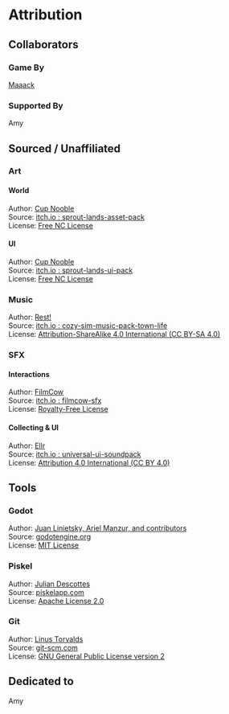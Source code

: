 # Attribution
## Collaborators

### Game By
[Maaack](https://maaack.itch.io/)  

### Supported By
Amy

## Sourced / Unaffiliated
### Art
#### World
Author: [Cup Nooble](https://cupnooble.itch.io/)  
Source: [itch.io : sprout-lands-asset-pack](https://cupnooble.itch.io/sprout-lands-asset-pack)  
License: [Free NC License](https://cupnooble.itch.io/sprout-lands-asset-pack)  

#### UI
Author: [Cup Nooble](https://cupnooble.itch.io/)  
Source: [itch.io : sprout-lands-ui-pack](https://cupnooble.itch.io/sprout-lands-ui-pack)  
License: [Free NC License](https://cupnooble.itch.io/sprout-lands-ui-pack)  

### Music
Author: [Rest!](https://richarrest.itch.io/)  
Source: [itch.io : cozy-sim-music-pack-town-life](https://richarrest.itch.io/cozy-sim-music-pack-town-life)  
License: [Attribution-ShareAlike 4.0 International (CC BY-SA 4.0)](https://creativecommons.org/licenses/by-sa/4.0/)  

### SFX
#### Interactions
Author: [FilmCow](https://filmcow.itch.io/)  
Source: [itch.io : filmcow-sfx](https://filmcow.itch.io/filmcow-sfx)  
License: [Royalty-Free License](https://filmcow.itch.io/filmcow-sfx)  

#### Collecting & UI
Author: [Ellr](https://ellr.itch.io/)  
Source: [itch.io : universal-ui-soundpack](https://ellr.itch.io/universal-ui-soundpack)  
License: [Attribution 4.0 International (CC BY 4.0)](https://creativecommons.org/licenses/by/4.0/)  


## Tools
### Godot
Author: [Juan Linietsky, Ariel Manzur, and contributors](https://godotengine.org/contact)  
Source: [godotengine.org](https://godotengine.org/)  
License: [MIT License](https://github.com/godotengine/godot/blob/master/LICENSE.txt) 

### Piskel
Author: [Julian Descottes](https://github.com/juliandescottes)  
Source: [piskelapp.com](https://www.piskelapp.com/)  
License: [Apache License 2.0](https://github.com/piskelapp/piskel/blob/master/LICENSE)  

### Git
Author: [Linus Torvalds](https://github.com/torvalds)  
Source: [git-scm.com](https://git-scm.com/downloads)  
License: [GNU General Public License version 2](https://opensource.org/licenses/GPL-2.0)  






## Dedicated to
Amy